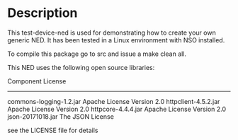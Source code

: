 # Description

This test-device-ned is used for demonstrating how to create your own generic NED.
It has been tested in a Linux environment with NSO installed.

To compile this package go to src and issue a make clean all.

This NED uses the following open source libraries:

Component                         License
---------                         -------
commons-logging-1.2.jar           Apache License Version 2.0
httpclient-4.5.2.jar              Apache License Version 2.0
httpcore-4.4.4.jar                Apache License Version 2.0
json-20171018.jar                 The JSON License

see the LICENSE file for details
